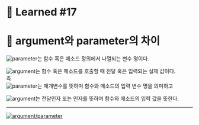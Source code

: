 # 🌟 Learned #17

# 🔶 argument와 parameter의 차이

![parameter](https://img.shields.io/badge/parameter-87CEFA.svg?style=for-the-badge&logo=parameter&logoColor=white)는 함수 혹은 메소드 정의에서 나열되는 변수 명이다.

![argument](https://img.shields.io/badge/argument-90EE90.svg?style=for-the-badge&logo=argument&logoColor=white)는 함수 혹은 메소드를 호출할 때 전달 혹은 입력되는 실제 값이다.
<br>
즉
<br>
![parameter](https://img.shields.io/badge/parameter-87CEFA.svg?style=for-the-badge&logo=parameter&logoColor=white)는 매개변수를 뜻하며 함수와 메소드의 입력 변수 명을 의미하고

![argument](https://img.shields.io/badge/argument-90EE90.svg?style=for-the-badge&logo=argument&logoColor=white)는 전달인자 또는 인자를 뜻하며 함수와 메소드의 입력 값을 뜻한다.

---

[![argument/parameter](https://img.shields.io/badge/argument/parameter-E8E8E8.svg?style=for-the-badge&logo=argument/parameter&logoColor=white)](https://velog.io/@hyungminjin/%EA%B0%9C%EB%85%90-argument%EC%99%80-parameter%EC%9D%98-%EC%B0%A8%EC%9D%B4)
